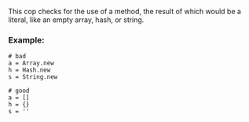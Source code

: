 This cop checks for the use of a method, the result of which
would be a literal, like an empty array, hash, or string.

### Example:
    # bad
    a = Array.new
    h = Hash.new
    s = String.new

    # good
    a = []
    h = {}
    s = ''